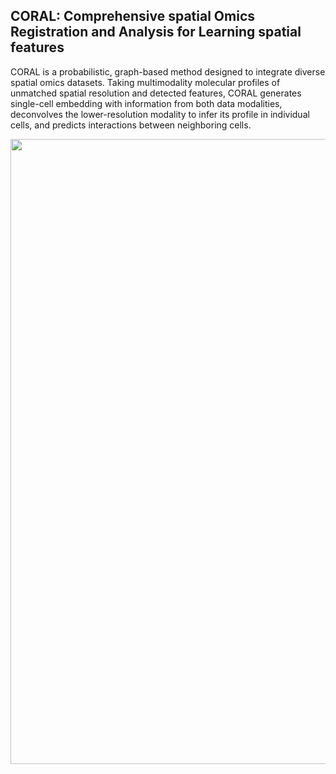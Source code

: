 ## CORAL: Comprehensive spatial Omics Registration and Analysis for Learning spatial features

CORAL is a probabilistic, graph-based method designed to integrate diverse spatial omics datasets. 
Taking multimodality molecular profiles of unmatched spatial resolution and detected features, CORAL generates single-cell embedding with information from both data modalities, 
deconvolves the lower-resolution modality to infer its profile in individual cells, and predicts interactions between neighboring cells.

<img src=figure/github_figure_1.png width="1000" />
